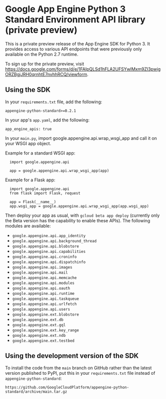 # Google App Engine Python 3 Standard Environment API library (private preview)

This is a private preview release of the App Engine SDK for Python 3.  It provides access
to various API endpoints that were previously only available on the Python 2.7
runtime.

To sign up for the private preview, visit https://docs.google.com/forms/d/e/1FAIpQLSd1hFLA2UFSYwIMxm9ZI3pwigORZBgjJRH0qrnhtE7nvhhRCQ/viewform.

## Using the SDK

In your `requirements.txt` file, add the following:

`appengine-python-standard>=0.2.1`

In your app's `app.yaml`, add the following:

`app_engine_apis: true`

In your `main.py`, import google.appengine.api.wrap_wsgi_app and call it on your
WSGI app object.

Example for a standard WSGI app:

~~~
  import google.appengine.api

  app = google.appengine.api.wrap_wsgi_app(app)
~~~

Example for a Flask app:

~~~
  import google.appengine.api
  from flask import Flask, request

  app = Flask(__name__)
  app.wsgi_app = google.appengine.api.wrap_wsgi_app(app.wsgi_app)
~~~

Then deploy your app as usual, with `gcloud beta app deploy` (currently only the Beta version has the capability to enable these APIs). The following modules are available:
- `google.appengine.api.app_identity`
- `google.appengine.api.background_thread`
- `google.appengine.api.blobstore`
- `google.appengine.api.capabilities`
- `google.appengine.api.croninfo`
- `google.appengine.api.dispatchinfo`
- `google.appengine.api.images`
- `google.appengine.api.mail`
- `google.appengine.api.memcache`
- `google.appengine.api.modules`
- `google.appengine.api.oauth`
- `google.appengine.api.runtime`
- `google.appengine.api.taskqueue`
- `google.appengine.api.urlfetch`
- `google.appengine.api.users`
- `google.appengine.ext.blobstore`
- `google.appengine.ext.db`
- `google.appengine.ext.gql`
- `google.appengine.ext.key_range`
- `google.appengine.ext.ndb`
- `google.appengine.ext.testbed`

## Using the development version of the SDK

To install the code from the `main` branch on GitHub rather than the latest
version published to PyPI, put this in your `requirements.txt` file instead of
`appengine-python-standard`:

`https://github.com/GoogleCloudPlatform/appengine-python-standard/archive/main.tar.gz`
